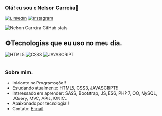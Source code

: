 ### Olá! eu sou o Nelson Carreira👋

[![Linkedin](https://img.shields.io/badge/LinkedIn-0077B5?style=for-the-badge&logo=linkedin&logoColor=white)](https://linkedin.com/in/nelson-carreira-9669a2144)
[![Instagram](https://img.shields.io/badge/Instagram-E4405F?style=for-the-badge&logo=instagram&logoColor=white
)](https://instagram.com/carreira__nelson)


![Nelson Carreira GitHub stats](https://github-readme-stats.vercel.app/api?username=Nelson-Carreira&show_icons=true&theme=vision-friendly-dark)

## ⚙️Tecnologias que eu uso no meu dia.

<div style="display: inline_block">
<img alihn="center" alt="HTML5" src="https://img.shields.io/badge/HTML5-E34F26?style=for-the-badge&logo=html5&logoColor=white" />
<img alihn="center" 
alt="CSS3" src="https://img.shields.io/badge/CSS3-1572B6?style=for-the-badge&logo=css3&logoColor=white" />
<img alihn="center" 
alt="JAVASCRIPT" src="https://img.shields.io/badge/JavaScript-F7DF1E?style=for-the-badge&logo=javascript&logoColor=black "/>
</div> <br>

### Sobre mim.

- Iniciante na Programação!! <br>
- Estudando atualmente: HTML5, CSS3, JAVASCRIPT!!
- Interessado em aprender: SASS, Bootstrap, JS, ES6, PHP 7, OO, MySQL, JQuery, MVC, APIs, IONIC..
- Apaixonado por tecnologia!! <br>
- Contato: <a href="mailto:nelsoonerr@outlook.com">E-mail</a>
